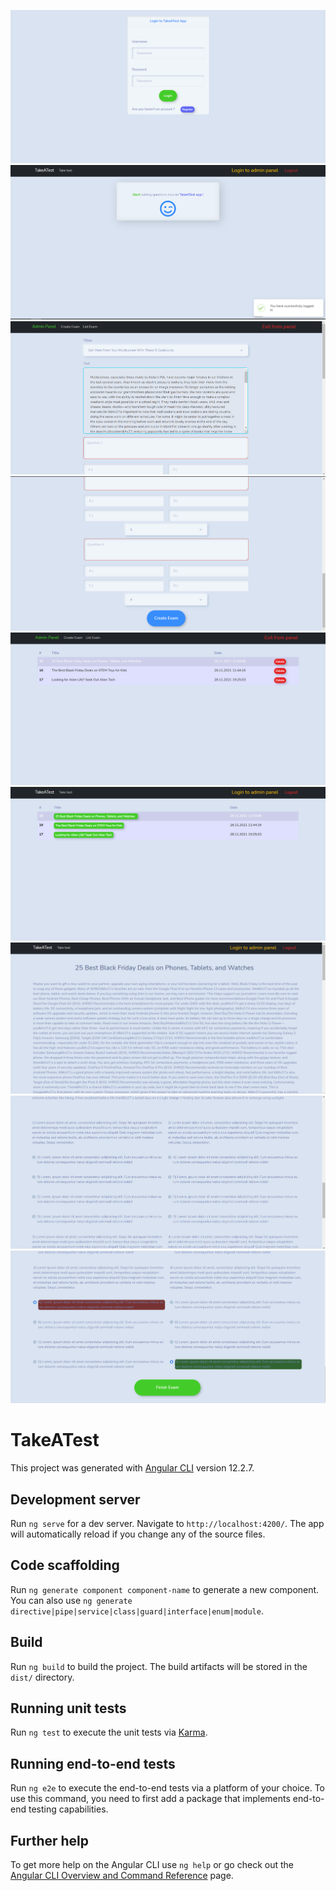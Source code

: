 ![alt text](https://github.com/husoaltunel/TakeATest-Client/blob/master/src/assets/AppView/Ekran%20Al%C4%B1nt%C4%B1s%C4%B1.PNG)
![alt text](https://github.com/husoaltunel/TakeATest-Client/blob/master/src/assets/AppView/Ekran%20Al%C4%B1nt%C4%B1s%C4%B11.PNG)
![alt text](https://github.com/husoaltunel/TakeATest-Client/blob/master/src/assets/AppView/Ekran%20Al%C4%B1nt%C4%B1s%C4%B12.PNG)
![alt text](https://github.com/husoaltunel/TakeATest-Client/blob/master/src/assets/AppView/Ekran%20Al%C4%B1nt%C4%B1s%C4%B13.PNG)
![alt text](https://github.com/husoaltunel/TakeATest-Client/blob/master/src/assets/AppView/Ekran%20Al%C4%B1nt%C4%B1s%C4%B14.PNG)
![alt text](https://github.com/husoaltunel/TakeATest-Client/blob/master/src/assets/AppView/Ekran%20Al%C4%B1nt%C4%B1s%C4%B15.PNG)
![alt text](https://github.com/husoaltunel/TakeATest-Client/blob/master/src/assets/AppView/Ekran%20Al%C4%B1nt%C4%B1s%C4%B16.PNG)
![alt text](https://github.com/husoaltunel/TakeATest-Client/blob/master/src/assets/AppView/Ekran%20Al%C4%B1nt%C4%B1s%C4%B17.PNG)
![alt text](https://github.com/husoaltunel/TakeATest-Client/blob/master/src/assets/AppView/Ekran%20Al%C4%B1nt%C4%B1s%C4%B18.PNG)


# TakeATest

This project was generated with [Angular CLI](https://github.com/angular/angular-cli) version 12.2.7.

## Development server

Run `ng serve` for a dev server. Navigate to `http://localhost:4200/`. The app will automatically reload if you change any of the source files.

## Code scaffolding

Run `ng generate component component-name` to generate a new component. You can also use `ng generate directive|pipe|service|class|guard|interface|enum|module`.

## Build

Run `ng build` to build the project. The build artifacts will be stored in the `dist/` directory.

## Running unit tests

Run `ng test` to execute the unit tests via [Karma](https://karma-runner.github.io).

## Running end-to-end tests

Run `ng e2e` to execute the end-to-end tests via a platform of your choice. To use this command, you need to first add a package that implements end-to-end testing capabilities.

## Further help

To get more help on the Angular CLI use `ng help` or go check out the [Angular CLI Overview and Command Reference](https://angular.io/cli) page.
